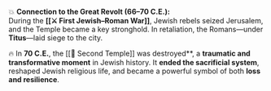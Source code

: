 💥 **Connection to the Great Revolt (66–70 C.E.):**  
During the **[[⚔️ First Jewish–Roman War]]**, Jewish rebels seized Jerusalem, and the Temple became a key stronghold. In retaliation, the Romans—under **Titus**—laid siege to the city.

🔥 In **70 C.E.**, the [[🕍 Second Temple]] was destroyed**, a **traumatic and transformative moment** in Jewish history. It **ended the sacrificial system**, reshaped Jewish religious life, and became a powerful symbol of both **loss and resilience**.